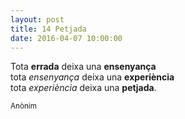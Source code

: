 ```yaml
---
layout: post
title: 14 Petjada
date: 2016-04-07 10:00:00
---
```


Tota **errada** deixa una **ensenyança**<br />
tota *ensenyança* deixa una **experiència**<br />
tota *experiència* deixa una **petjada**.

<small>Anònim</small>

